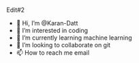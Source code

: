 Edit#2

- 👋 Hi, I’m @Karan-Datt
- 👀 I’m interested in coding
- 🌱 I’m currently learning machine learning
- 💞️ I’m looking to collaborate on git
- 📫 How to reach me email

<!---
Karan-Datt/Karan-Datt is a ✨ special ✨ repository because its `README.md` (this file) appears on your GitHub profile.
You can click the Preview link to take a look at your changes.
--->
